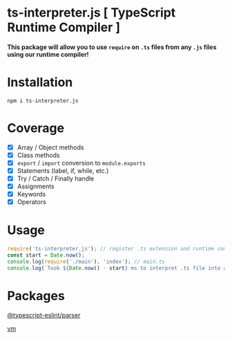 # ts-interpreter.js [ TypeScript Runtime Compiler ]

#### This package will allow you to use `require` on `.ts` files from any `.js` files using our runtime compiler!

#
# Installation
```
npm i ts-interpreter.js
```

# Coverage
- [x] Array / Object methods
- [x] Class methods
- [x] `export` / `import` conversion to `module.exports`
- [x] Statements (label, if, while, etc.)
- [x] Try / Catch / Finally handle
- [x] Assignments
- [x] Keywords
- [x] Operators

# Usage
```js
require('ts-interpreter.js'); // register .ts extension and runtime compiler
const start = Date.now();
console.log(require('./main'), 'index'); // main.ts
console.log(`Took ${Date.now() - start} ms to interpret .ts file into a .js runtime file!`);
```

# Packages
[@typescript-eslint/parser](https://npmjs.com/package/@typescript-eslint/parser)

[vm](https://npmjs.com/package/vm)
